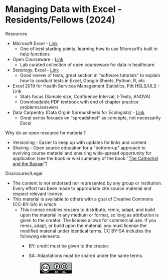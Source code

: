 # Managing Data with Excel - Residents/Fellows (2024)

Resources&#x20;

* Microsoft Excel - [Link](https://support.microsoft.com/en-us/excel)&#x20;
  * One of best starting points, learning how to use Microsoft’s built in help functions &#x20;
* Open Courseware - [Link](https://organization-49.gitbook.io/health-data-open-education-resources)&#x20;
  * Lab curated collection of open courseware for data in healthcare&#x20;
* Statology, Excel - [Link](https://www.statology.org/excel-guides/)&#x20;
  * Good review of tests, great section in "software tutorials" to explain how to conduct tests in Excel, Google Sheets, Python, R, etc&#x20;
* Excel 2019 for Health Services Management Statistics, Pitt HSLS/ULS -  Link&#x20;
  * Stats focus (Sample size, Confidence Interval, t-Tests, ANOVA)&#x20;
  * Downloadable PDF textbook with end of chapter practice problems/answers &#x20;
* Data Carpentry (Data Org in Spreadsheets for Ecologists) - [Link](https://datacarpentry.org/spreadsheet-ecology-lesson/)&#x20;
  * Great series focuses on “spreadsheet” as concepts, not necessarily Excel &#x20;

Why do an open resource for material?&#x20;

* Versioning - Easier to keep up with updates for links and content
* Sharing - Open source education for a "bottom-up" approach to evolving course material and ensuring wide-spread opportunity for application (see the book or wiki summary of the book:"[The Cathedral and the Bazaar](managing-data-with-excel-residents-fellows-2024.md)")

Disclosures/Legal:

* The content is not endorsed nor represented by any group or institution. Every effort has been made to appropriate cite source material and respect relevant license.&#x20;
* This material is available to others with a goal of Creative Commons (CC-BY-SA) in which:
  * [<img src="https://mirrors.creativecommons.org/presskit/buttons/88x31/png/by-sa.png" alt="" data-size="line">](https://creativecommons.org/licenses/by-sa/4.0/)This license enables reusers to distribute, remix, adapt, and build upon the material in any medium or format, so long as attribution is given to the creator. The license allows for commercial use. If you remix, adapt, or build upon the material, you must license the modified material under identical terms. CC BY-SA includes the following elements:
    * <img src="https://mirrors.creativecommons.org/presskit/icons/by.xlarge.png" alt="" data-size="line"> BY: credit must be given to the creator.
    *   <img src="https://mirrors.creativecommons.org/presskit/icons/sa.xlarge.png" alt="" data-size="line"> SA: Adaptations must be shared under the same terms.

        <figure><img src="../.gitbook/assets/image.png" alt="" width="101"><figcaption></figcaption></figure>
